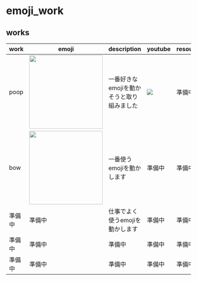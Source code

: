 # emoji_work




## works
| work | emoji | description | youtube  | resource | 
| ---- | ----- | ----------- | -------- | -------- | 
| poop | <img src='https://user-images.githubusercontent.com/2450046/168466853-0fdb0fdf-263e-49ba-ba79-f854d1d0e79a.png' width='200'> | 一番好きなemojiを動かそうと取り組みました | [![](https://img.youtube.com/vi/GSf-Xmr6iXg/0.jpg)](https://www.youtube.com/watch?v=GSf-Xmr6iXg) | 準備中 | 
| bow | <img src='https://user-images.githubusercontent.com/2450046/168466966-f208725b-a5b3-494d-857f-7d0059effa84.png' width='200'> | 一番使うemojiを動かします | 準備中 | 準備中 | 
| 準備中 | 準備中 | 仕事でよく使うemojiを動かします | 準備中 | 準備中 | 
| 準備中 | 準備中 | 準備中 | 準備中 | 準備中 | 
| 準備中 | 準備中 | 準備中 | 準備中 | 準備中 | 

